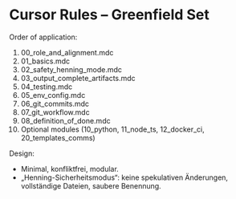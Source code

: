 # Cursor Rules – Greenfield Set

Order of application:
1) 00_role_and_alignment.mdc
2) 01_basics.mdc
3) 02_safety_henning_mode.mdc
4) 03_output_complete_artifacts.mdc
5) 04_testing.mdc
6) 05_env_config.mdc
7) 06_git_commits.mdc
8) 07_git_workflow.mdc
9) 08_definition_of_done.mdc
10) Optional modules (10_python, 11_node_ts, 12_docker_ci, 20_templates_comms)

Design:
- Minimal, konfliktfrei, modular.
- „Henning-Sicherheitsmodus“: keine spekulativen Änderungen, vollständige Dateien, saubere Benennung.
